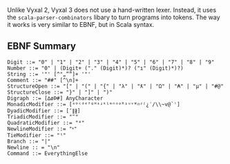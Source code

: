 Unlike Vyxal 2, Vyxal 3 does not use a hand-written lexer. Instead, it uses the `scala-parser-combinators` libary to turn programs into tokens. The way it works is
very similar to EBNF, but in Scala syntax.

## EBNF Summary

```
Digit ::= "0" | "1" | "2" | "3" | "4" | "5" | "6" | "7" | "8" | "9"
Number ::= "0" | (Digit+ ("." (Digit)*)? ("ı" (Digit)*)?)
String ::= '"' [^"„”“]+ '"'
Comment ::= "##" [^\n]+
StructureOpen ::= "[" | "(" | "{" | "λ" | "ƛ" | "Ω" | "₳" | "µ" | "#@"
StructureClose ::= "}" | "]" | ")"
Digraph ::= [∆øÞ#] AnyCharacter
MonadicModifier ::= [ᵃᵇᶜᵈᵉᶠᶢᴴᶤᶨᵏᶪᵐⁿᵒᵖᴿᶳᵘᵛᵂᵡᵞᶻᶴ¿′/\\~v@`ꜝ]
DyadicModifier ::= [″∥∦]
TriadicModifier ::= "‴"
QuadraticModifier ::= "⁴"
NewlineModifier ::= "ᵜ"
TieModifier ::= "ᵗ"
Branch ::= "|"
Newline :: = "\n"
Command ::= EverythingElse
```


